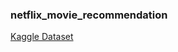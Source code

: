 ### netflix_movie_recommendation
[Kaggle Dataset](https://www.kaggle.com/shivamb/netflix-shows/tasks)
